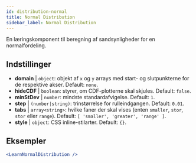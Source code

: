 ```yaml
---
id: distribution-normal
title: Normal Distribution
sidebar_label: Normal Distribution
---
```


En læringskomponent til beregning af sandsynligheder for en normalfordeling.

## Indstillinger

* __domain__ | `object`: objekt af `x` og `y` arrays med start- og slutpunkterne for de respektive akser. Default: `none`.
* __hideCDF__ | `boolean`: styrer, om CDF-plotterne skal skjules. Default: `false`.
* __minStDev__ | `number`: mindste standardafvigelse. Default: `1`.
* __step__ | `(number|string)`: trinstørrelse for rulleindgangen. Default: `0.01`.
* __tabs__ | `array<string>`: hvilke faner der skal vises (enten `smaller`, `stor`, `stor` eller `range`). Default: `[
  'smaller',
  'greater',
  'range'
]`.
* __style__ | `object`: CSS inline-stilarter. Default: `{}`.


## Eksempler

```jsx live
<LearnNormalDistribution />
```

